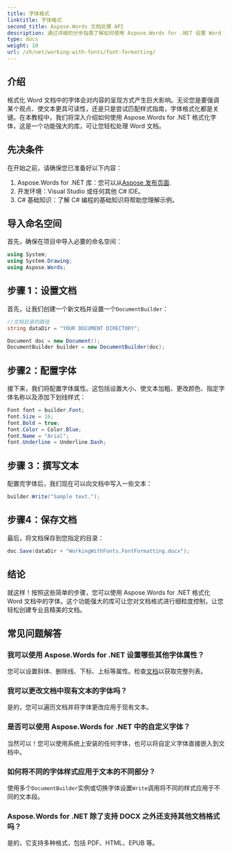 ```yaml
---
title: 字体格式
linktitle: 字体格式
second_title: Aspose.Words 文档处理 API
description: 通过详细的分步指南了解如何使用 Aspose.Words for .NET 设置 Word 文档中的字体格式。
type: docs
weight: 10
url: /zh/net/working-with-fonts/font-formatting/
---
```

## 介绍

格式化 Word 文档中的字体会对内容的呈现方式产生巨大影响。无论您是要强调某个观点、使文本更具可读性，还是只是尝试匹配样式指南，字体格式化都是关键。在本教程中，我们将深入介绍如何使用 Aspose.Words for .NET 格式化字体，这是一个功能强大的库，可让您轻松处理 Word 文档。

## 先决条件

在开始之前，请确保您已准备好以下内容：

1.  Aspose.Words for .NET 库：您可以从[Aspose 发布页面](https://releases.aspose.com/words/net/).
2. 开发环境：Visual Studio 或任何其他 C# IDE。
3. C# 基础知识：了解 C# 编程的基础知识将帮助您理解示例。

## 导入命名空间

首先，确保在项目中导入必要的命名空间：

```csharp
using System;
using System.Drawing;
using Aspose.Words;
```

## 步骤 1：设置文档

首先，让我们创建一个新文档并设置一个`DocumentBuilder`：

```csharp
//文档目录的路径
string dataDir = "YOUR DOCUMENT DIRECTORY";

Document doc = new Document();
DocumentBuilder builder = new DocumentBuilder(doc);
```

## 步骤2：配置字体

接下来，我们将配置字体属性。这包括设置大小、使文本加粗、更改颜色、指定字体名称以及添加下划线样式：

```csharp
Font font = builder.Font;
font.Size = 16;
font.Bold = true;
font.Color = Color.Blue;
font.Name = "Arial";
font.Underline = Underline.Dash;
```

## 步骤 3：撰写文本

配置完字体后，我们现在可以向文档中写入一些文本：

```csharp
builder.Write("Sample text.");
```

## 步骤4：保存文档

最后，将文档保存到您指定的目录：

```csharp
doc.Save(dataDir + "WorkingWithFonts.FontFormatting.docx");
```

## 结论

就这样！按照这些简单的步骤，您可以使用 Aspose.Words for .NET 格式化 Word 文档中的字体。这个功能强大的库可让您对文档格式进行细粒度控制，让您轻松创建专业且精美的文档。

## 常见问题解答

### 我可以使用 Aspose.Words for .NET 设置哪些其他字体属性？
您可以设置斜体、删除线、下标、上标等属性。检查[文档](https://reference.aspose.com/words/net/)以获取完整列表。

### 我可以更改文档中现有文本的字体吗？
是的，您可以遍历文档并将字体更改应用于现有文本。 

### 是否可以使用 Aspose.Words for .NET 中的自定义字体？
当然可以！您可以使用系统上安装的任何字体，也可以将自定义字体直接嵌入到文档中。

### 如何将不同的字体样式应用于文本的不同部分？
使用多个`DocumentBuilder`实例或切换字体设置`Write`调用将不同的样式应用于不同的文本段。

### Aspose.Words for .NET 除了支持 DOCX 之外还支持其他文档格式吗？
是的，它支持多种格式，包括 PDF、HTML、EPUB 等。 